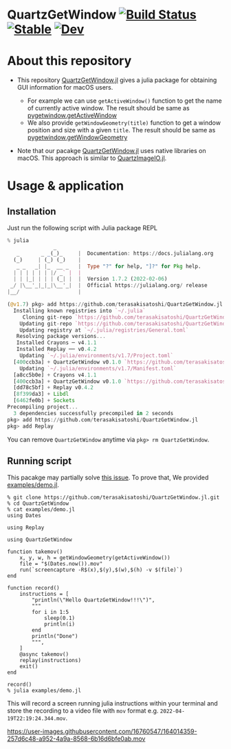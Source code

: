 # QuartzGetWindow [![Build Status](https://github.com/terasakisatoshi/QuartzGetWindow.jl/actions/workflows/CI.yml/badge.svg?branch=main)](https://github.com/terasakisatoshi/QuartzGetWindow.jl/actions/workflows/CI.yml?query=branch%3Amain) [![Stable](https://img.shields.io/badge/docs-stable-blue.svg)](https://terasakisatoshi.github.io/QuartzGetWindow.jl/stable) [![Dev](https://img.shields.io/badge/docs-dev-blue.svg)](https://terasakisatoshi.github.io/QuartzGetWindow.jl/dev)

# About this repository 

- This repository [QuartzGetWindow.jl](https://github.com/terasakisatoshi/QuartzGetWindow.jl) gives a julia package for obtaining GUI information for macOS users.
	- For example we can use `getActiveWindow()` function to get the name of currently active window. The result should be same as [pygetwindow.getActiveWindow](https://github.com/asweigart/PyGetWindow/blob/c5f3070324609e682d082ed53122a36002a3e293/src/pygetwindow/_pygetwindow_macos.py#L14-L22)
	- We also provide `getWindowGeometry(title)` function to get a window position and size with a given `title`. The result should be same as [pygetwindow.getWindowGeometry](https://github.com/asweigart/PyGetWindow/blob/c5f3070324609e682d082ed53122a36002a3e293/src/pygetwindow/_pygetwindow_macos.py#L44-L50)

- Note that our pacakge [QuartzGetWindow.jl](https://github.com/terasakisatoshi/QuartzGetWindow.jl) uses native libraries on macOS. This approach is similar to [QuartzImageIO.jl](https://github.com/JuliaIO/QuartzImageIO.jl).

# Usage & application

## Installation

Just run the following script with Julia package REPL

```julia
% julia
               _
   _       _ _(_)_     |  Documentation: https://docs.julialang.org
  (_)     | (_) (_)    |
   _ _   _| |_  __ _   |  Type "?" for help, "]?" for Pkg help.
  | | | | | | |/ _` |  |
  | | |_| | | | (_| |  |  Version 1.7.2 (2022-02-06)
 _/ |\__'_|_|_|\__'_|  |  Official https://julialang.org/ release
|__/                   |

(@v1.7) pkg> add https://github.com/terasakisatoshi/QuartzGetWindow.jl
  Installing known registries into `~/.julia`
     Cloning git-repo `https://github.com/terasakisatoshi/QuartzGetWindow.jl`
    Updating git-repo `https://github.com/terasakisatoshi/QuartzGetWindow.jl`
    Updating registry at `~/.julia/registries/General.toml`
   Resolving package versions...
   Installed Crayons ─ v4.1.1
   Installed Replay ── v0.4.2
    Updating `~/.julia/environments/v1.7/Project.toml`
  [400ccb3a] + QuartzGetWindow v0.1.0 `https://github.com/terasakisatoshi/QuartzGetWindow.jl#main`
    Updating `~/.julia/environments/v1.7/Manifest.toml`
  [a8cc5b0e] + Crayons v4.1.1
  [400ccb3a] + QuartzGetWindow v0.1.0 `https://github.com/terasakisatoshi/QuartzGetWindow.jl#main`
  [dd78c5bf] + Replay v0.4.2
  [8f399da3] + Libdl
  [6462fe0b] + Sockets
Precompiling project...
  3 dependencies successfully precompiled in 2 seconds
pkg> add https://github.com/terasakisatoshi/QuartzGetWindow.jl
pkg> add Replay
```

You can remove `QuartzGetWindow` anytime via `pkg> rm QuartzGetWindow`.

## Running script

This pacakge may partially solve [this issue](https://github.com/AtelierArith/Replay.jl/issues/23). To prove that, We provided [examples/demo.jl](https://github.com/terasakisatoshi/QuartzGetWindow.jl/blob/main/examples/demo.jl).

```console
% git clone https://github.com/terasakisatoshi/QuartzGetWindow.jl.git
% cd QuartzGetWindow
% cat examples/demo.jl
using Dates

using Replay

using QuartzGetWindow

function takemov()
    x, y, w, h = getWindowGeometry(getActiveWindow())
    file = "$(Dates.now()).mov"
    run(`screencapture -R$(x),$(y),$(w),$(h) -v $(file)`)
end

function record()
    instructions = [
        "println(\"Hello QuartzGetWindow!!!\")",
        """
        for i in 1:5
            sleep(0.1)
            println(i)
        end
        println("Done")
        """,
    ]
    @async takemov()
    replay(instructions)
    exit()
end

record()
% julia examples/demo.jl
```

This will record a screen running julia instructions within your terminal and store the recording to a video file with `mov` format e.g. `2022-04-19T22:19:24.344.mov`.

https://user-images.githubusercontent.com/16760547/164014359-257d6c48-a952-4a9a-8568-6b16d6bfe0ab.mov

